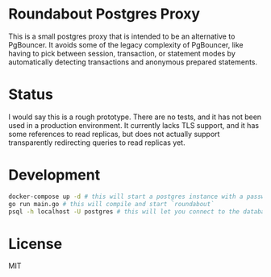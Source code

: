 # Roundabout Postgres Proxy

This is a small postgres proxy that is intended to be an alternative to PgBouncer. It avoids some of the legacy complexity of PgBouncer, like having to pick between session, transaction, or statement modes by automatically detecting transactions and anonymous prepared statements.

# Status

I would say this is a rough prototype. There are no tests, and it has not been used in a production environment. It currently lacks TLS support, and it has some references to read replicas, but does not actually support transparently redirecting queries to read replicas yet.

# Development

```bash
docker-compose up -d # this will start a postgres instance with a password matching the one in `roundabout.yml`
go run main.go # this will compile and start `roundabout`
psql -h localhost -U postgres # this will let you connect to the database through `roundabout`, and you'll need to use the password specified in `roundabout.yml` in virtual.password
```

# License

MIT

```

```
